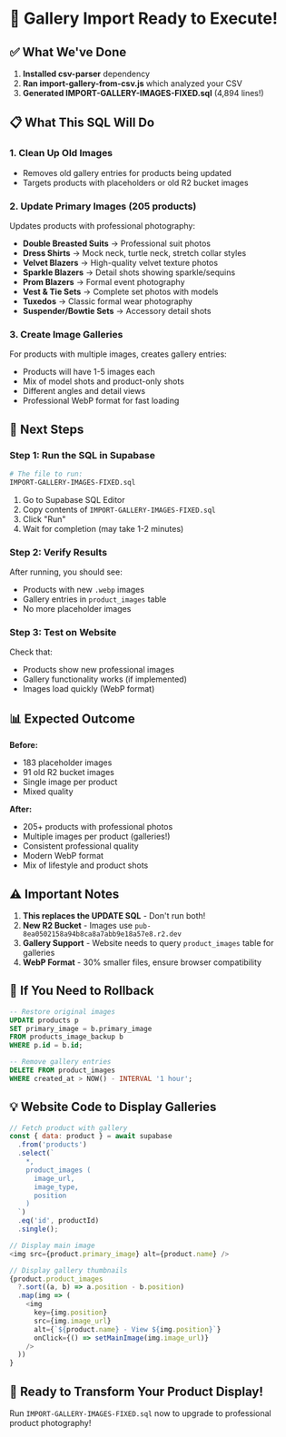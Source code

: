 # 🚀 Gallery Import Ready to Execute!

## ✅ What We've Done

1. **Installed csv-parser** dependency
2. **Ran import-gallery-from-csv.js** which analyzed your CSV
3. **Generated IMPORT-GALLERY-IMAGES-FIXED.sql** (4,894 lines!)

## 📋 What This SQL Will Do

### 1. Clean Up Old Images
- Removes old gallery entries for products being updated
- Targets products with placeholders or old R2 bucket images

### 2. Update Primary Images (205 products)
Updates products with professional photography:
- **Double Breasted Suits** → Professional suit photos
- **Dress Shirts** → Mock neck, turtle neck, stretch collar styles
- **Velvet Blazers** → High-quality velvet texture photos
- **Sparkle Blazers** → Detail shots showing sparkle/sequins
- **Prom Blazers** → Formal event photography
- **Vest & Tie Sets** → Complete set photos with models
- **Tuxedos** → Classic formal wear photography
- **Suspender/Bowtie Sets** → Accessory detail shots

### 3. Create Image Galleries
For products with multiple images, creates gallery entries:
- Products will have 1-5 images each
- Mix of model shots and product-only shots
- Different angles and detail views
- Professional WebP format for fast loading

## 🎯 Next Steps

### Step 1: Run the SQL in Supabase
```bash
# The file to run:
IMPORT-GALLERY-IMAGES-FIXED.sql
```

1. Go to Supabase SQL Editor
2. Copy contents of `IMPORT-GALLERY-IMAGES-FIXED.sql`
3. Click "Run"
4. Wait for completion (may take 1-2 minutes)

### Step 2: Verify Results
After running, you should see:
- Products with new `.webp` images
- Gallery entries in `product_images` table
- No more placeholder images

### Step 3: Test on Website
Check that:
- Products show new professional images
- Gallery functionality works (if implemented)
- Images load quickly (WebP format)

## 📊 Expected Outcome

**Before:**
- 183 placeholder images
- 91 old R2 bucket images
- Single image per product
- Mixed quality

**After:**
- 205+ products with professional photos
- Multiple images per product (galleries!)
- Consistent professional quality
- Modern WebP format
- Mix of lifestyle and product shots

## ⚠️ Important Notes

1. **This replaces the UPDATE SQL** - Don't run both!
2. **New R2 Bucket** - Images use `pub-8ea0502158a94b8ca8a7abb9e18a57e8.r2.dev`
3. **Gallery Support** - Website needs to query `product_images` table for galleries
4. **WebP Format** - 30% smaller files, ensure browser compatibility

## 🔄 If You Need to Rollback

```sql
-- Restore original images
UPDATE products p
SET primary_image = b.primary_image
FROM products_image_backup b
WHERE p.id = b.id;

-- Remove gallery entries
DELETE FROM product_images 
WHERE created_at > NOW() - INTERVAL '1 hour';
```

## 💡 Website Code to Display Galleries

```javascript
// Fetch product with gallery
const { data: product } = await supabase
  .from('products')
  .select(`
    *,
    product_images (
      image_url,
      image_type,
      position
    )
  `)
  .eq('id', productId)
  .single();

// Display main image
<img src={product.primary_image} alt={product.name} />

// Display gallery thumbnails
{product.product_images
  ?.sort((a, b) => a.position - b.position)
  .map(img => (
    <img 
      key={img.position}
      src={img.image_url} 
      alt={`${product.name} - View ${img.position}`}
      onClick={() => setMainImage(img.image_url)}
    />
  ))
}
```

## 🎉 Ready to Transform Your Product Display!

Run `IMPORT-GALLERY-IMAGES-FIXED.sql` now to upgrade to professional product photography!